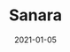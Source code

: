 ---
title: Sanara
description: Sanara is a clean and fully responsive theme and looks great on both mobile devices and PCs.
image: '/assets/img/projects/sanara-preview.jpg'
price: 39
home: https://jekyllthemes.io/theme/sanara-magazine-jekyll-theme
demo: https://sanara.netlify.app/
date: 2021-01-05
---